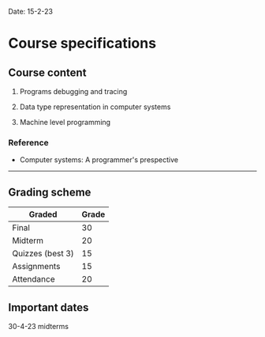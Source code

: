 Date: 15-2-23

# Course specifications

## Course content

1. Programs debugging and tracing

2. Data type representation in computer systems

3. Machine level programming

### Reference

- Computer systems: A programmer's prespective

---

## Grading scheme

| Graded           | Grade |                   
| ---------------- | ----- |
| Final            | 30    |
| Midterm          | 20    |
| Quizzes (best 3) | 15    |
| Assignments      | 15    |
| Attendance       | 20    |


## Important dates

30-4-23 midterms

